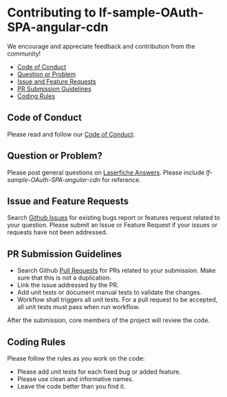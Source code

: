 <!--Copyright (c) Laserfiche.
Licensed under the MIT License. See LICENSE in the project root for license information.-->

# Contributing to lf-sample-OAuth-SPA-angular-cdn

We encourage and appreciate feedback and contribution from the community!

- [Code of Conduct](#coc)
- [Question or Problem](#question)
- [Issue and Feature Requests](#issue)
- [PR Submission Guidelines](#submit-pr)
- [Coding Rules](#rules)

## <a name="coc"></a> Code of Conduct

 Please read and follow our [Code of Conduct](./code_of_conduct.md).

## <a name="question"></a> Question or Problem?

Please post general questions on [Laserfiche Answers](https://answers.laserfiche.com/). Please include *lf-sample-OAuth-SPA-angular-cdn* for reference.

## <a name="issue"></a> Issue and Feature Requests

Search [Github Issues](https://github.com/Laserfiche/lf-sample-OAuth-SPA-angular-cdn/issues) for existing bugs report or features request related to your question. Please submit an Issue or Feature Request if your issues or requests have not been addressed.

## <a name="submit-pr"></a> PR Submission Guidelines

- Search Github [Pull Requests](https://github.com/Laserfiche/lf-sample-OAuth-SPA-angular-cdn/pulls) for PRs related to your submission. Make sure that this is not a duplication.
- Link the issue addressed by the PR.
- Add unit tests or document manual tests to validate the changes.
- Workflow shall triggers all unit tests. For a pull request to be accepted, all unit tests must pass when run workflow.

After the submission, core members of the project will review the code.

## <a name="rules"></a> Coding Rules

Please follow the rules as you work on the code:

- Please add unit tests for each fixed bug or added feature.
- Please use clean and informative names.
- Leave the code better than you find it.

